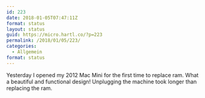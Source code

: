 ```yaml
---
id: 223
date: 2018-01-05T07:47:11Z
format: status
layout: status
guid: https://micro.hartl.co/?p=223
permalink: /2018/01/05/223/
categories:
  - Allgemein
format: status
---
```

Yesterday I opened my 2012 Mac Mini for the first time to replace ram. What a beautiful and functional design! Unplugging the machine took longer than replacing the ram.